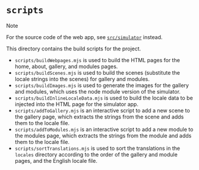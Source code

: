 # `scripts`
> [!NOTE]
> For the source code of the web app, see [`src/simulator`](../src/simulator) instead.

This directory contains the build scripts for the project.

 - `scripts/buildWebpages.mjs` is used to build the HTML pages for the home, about, gallery, and modules pages.
 - `scripts/buildScenes.mjs` is used to build the scenes (substitute the locale strings into the scenes) for gallery and modules.
 - `scripts/buildImages.mjs` is used to generate the images for the gallery and modules, which uses the node module version of the simulator.
 - `scripts/buildInlineLocaleData.mjs` is used to build the locale data to be injected into the HTML page for the simulator app.
 - `scripts/addToGallery.mjs` is an interactive script to add a new scene to the gallery page, which extracts the strings from the scene and adds them to the locale file.
 - `scripts/addToModules.mjs` is an interactive script to add a new module to the modules page, which extracts the strings from the module and adds them to the locale file.
 - `scripts/sortTranslations.mjs` is used to sort the translations in the `locales` directory according to the order of the gallery and module pages, and the English locale file.
